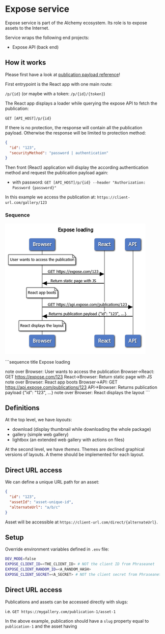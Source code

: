 # Expose service

Expose service is part of the Alchemy ecosystem.
Its role is to expose assets to the Internet.

Service wraps the following end projects:
- Expose API (back end)

## How it works

Please first have a look at [publication payload reference](./api/README.md)!

First entrypoint is the React app with one main route:

`/p/{id}` (or maybe with a token: `/p/{id}/{token}`)

The React app displays a loader while querying the expose API to fetch the publication:

`GET [API_HOST]/p/{id}`

If there is no protection, the response will contain all the publication payload.
Otherwise the response will be limited to protection method:
```json
{
  "id": "123",
  "securityMethod": "password | authentication"
}
```

Then front (React) application will display the according authentication method and request the publication payload again:

- with password: `GET [API_HOST]/p/{id} --header "Authorization: Password {password}"`

In this example we access the publication at:
`https://client-url.com/gallery/123`

### Sequence

![Sequence](doc/sequence.png "Request sequence")

​```sequence
title Expose loading

note over Browser: User wants to access the publication
Browser->React: GET https://expose.com/123
React->Browser: Return static page with JS
note over Browser: React app boots
Browser->API: GET https://api.expose.com/publications/123
API->Browser: Returns publication payload {"id": "123", ...}
note over Browser: React displays the layout
​```

## Definitions

At the top level, we have *layouts*:
- download (display thumbnail while downloading the whole package)
- gallery (simple web gallery)
- lightbox (an extended web gallery with actions on files)

At the second level, we have *themes*.
Themes are declined graphical versions of layouts.
A theme should be implemented for each layout.

## Direct URL access

We can define a unique URL path for an asset:

```json
{
  "id": "123",
  "assetId": "asset-unique-id",
  "alternateUrl": "a/b/c"
}
```

Asset will be accessible at `https://client-url.com/direct/{alternateUrl}`.


## Setup

Override environment variables defined in `.env` file:

```bash
DEV_MODE=false
EXPOSE_CLIENT_ID=<THE_CLIENT_ID> # NOT the client ID from Phraseanet
EXPOSE_CLIENT_RANDOM_ID=<A_RANDOM_HASH>
EXPOSE_CLIENT_SECRET=<A_SECRET> # NOT the client secret from Phraseanet
```

## Direct URL access

Publications and assets can be accessed directly with slugs:

i.e. `GET https://mygallery.com/publication-1/asset-1`

In the above example, publication should have a `slug` property equal to `publication-1` and the asset having 
